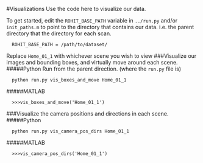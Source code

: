 #Visualizations
Use the code here to visualize our data.


To get started, edit the `ROHIT_BASE_PATH` variable in `../run.py` and/or `init_paths.m`
to point to the directory that contains our data. i.e. the parent directory 
that the directory for each scan.

```
  ROHIT_BASE_PATH = /path/to/dataset/
```


Replace `Home_01_1` with whichever scene you wish to view 
###Visualize our images and bounding boxes, and virtually move around each scene.
#####Python
Run from the parent direction. (where the `run.py` file is)
  ```
    python run.py vis_boxes_and_move Home_01_1 
  ``` 
#####MATLAB
  ```
    >>>vis_boxes_and_move('Home_01_1')
  ``` 


###Visualize the camera positions and directions in each scene.
#####Python
  ```
    python run.py vis_camera_pos_dirs Home_01_1 
  ``` 
#####MATLAB
  ```
    >>>vis_camera_pos_dirs('Home_01_1')
  ``` 





